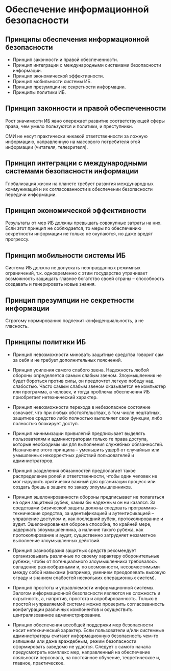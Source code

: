 # Обеспечение информационной безопасности

## Принципы обеспечения информационной безопасности

- Принцип законности и правой обеспеченности.
- Принцип интеграции с международными системами безопасности информации.
- Принцип экономической эффективности.
- Принцип мобильности системы ИБ.
- Принцип презумпции не секретности информации.
- Принципы политики ИБ.

## Принцип законности и правой обеспеченности

Рост значимости ИБ явно опережает развитие соответствующей сферы права, чем умело пользуются и политики, и преступники.

СМИ не несут практически никакой ответственности за ложную информацию, направленную на массового потребителя этой информации (читателя, телезрителя).

## Принцип интеграции с международными системами безопасности информации

Глобализация жизни на планете требует развития международных коммуникаций и их согласованности в обеспечении безопасности передачи информации.

## Принцип экономической эффективности

Результаты от мер ИБ должны превышать совокупные затраты на них. Если этот принцип не соблюдается, то меры по обеспечению секретности информации не только не окупаются, но даже вредят прогрессу.

## Принцип мобильности системы ИБ

Система ИБ должна не допускать неоправданных режимных ограничений, т.к. одновременно с этим государство утрачивает возможность защищать главное богатство своей страны – способность создавать и генерировать новые знания.

## Принцип презумпции не секретности информации

Строгому нормированию подлежит конфиденциальность, а не гласность.

## Принципы политики ИБ

- Принцип невозможности миновать защитные средства говорит сам за себя и не требует дополнительных пояснений.

- Принцип усиления самого слабого звена. Надежность любой обороны определяется самым слабым звеном. Злоумышленник не будет бороться против силы, он предпочтет легкую победу над слабостью. Часто самым слабым звеном оказывается не компьютер или программа, а человек, и тогда проблема обеспечения ИБ приобретает нетехнический характер.

- Принцип невозможности перехода в небезопасное состояние означает, что при любых обстоятельствах, в том числе нештатных, защитное средство либо полностью выполняет свои функции, либо полностью блокирует доступ.

- Принцип минимизации привилегий предписывает выделять пользователям и администраторам только те права доступа, которые необходимы им для выполнения служебных обязанностей. Назначение этого принципа – уменьшить ущерб от случайных или умышленных некорректных действий пользователей и администраторов.

- Принцип разделения обязанностей предполагает такое распределение ролей и ответственности, чтобы один человек не мог нарушить критически важный для организации процесс или создать брешь в защите по заказу злоумышленников.

- Принцип эшелонированности обороны предписывает не полагаться на один защитный рубеж, каким бы надежным он ни казался. За средствами физической защиты должны следовать программно-технические средства, за идентификацией и аутентификацией – управление доступом и, как последний рубеж, протоколирование и аудит. Эшелонированная оборона способна, по крайней мере, задержать злоумышленника, а наличие такого рубежа, как протоколирование и аудит, существенно затрудняет незаметное выполнение злоумышленных действий.

- Принцип разнообразия защитных средств рекомендует организовывать различные по своему характеру оборонительные рубежи, чтобы от потенциального злоумышленника требовалось овладение разнообразными и, по возможности, несовместимыми между собой навыками (например, умением преодолевать высокую ограду и знанием слабостей нескольких операционных систем).

- Принцип простоты и управляемости информационной системы. Залогом информационной безопасности являются не сложность и скрытность, а, напротив, простота и
апробированность. Только в простой и управляемой системе можно проверить согласованность конфигурации различных компонентов и осуществить централизованное администрирование.

- Принцип обеспечения всеобщей поддержки мер безопасности носит нетехнический характер. Если пользователи и/или системные администраторы считают информационную безопасность чем-то излишним или даже враждебным, режим безопасности сформировать заведомо не удастся. Следует с самого начала предусмотреть комплекс мер, направленный на обеспечение лояльности персонала, на постоянное обучение, теоретическое и, главное, практическое.
